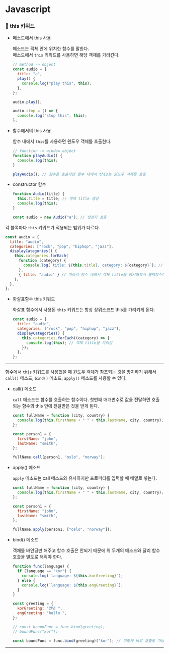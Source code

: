 # Javascript

### 🔹 this 키워드

- 메소드에서 this 사용

  메소드는 객체 안에 위치한 함수를 말한다.<br>
  메소드에서 `this` 키워드를 사용하면 해당 객체를 가리킨다.

  ```js
  // method -> object
  const audio = {
    title: "a",
    play() {
      console.log("play this", this);
    },
  };

  audio.play();

  audio.stop = () => {
    console.log("stop this", this);
  };
  ```

- 함수에서의 this 사용

  함수 내에서 `this`를 사용하면 윈도우 객체를 호출한다.

  ```js
  // function -> window object
  function playAudio() {
    console.log(this);
  }

  playAudio(); // 함수를 호출하면 함수 내에서 this는 윈도우 객체를 호출
  ```

- constructor 함수

  ```js
  function Audio(title) {
    this.title = title; // 객체 title 생성
    console.log(this);
  }

  const audio = new Audio("a"); // 생성자 호출
  ```

각 블록마다 `this` 키워드가 적용되는 범위가 다르다.

```js
const audio = {
  title: "audio",
  categories: ["rock", "pop", "hiphop", "jazz"],
  displayCategories() {
    this.categories.forEach(
      function (category) {
        console.log(`title: ${this.title}, category: ${category}`); // 이렇게만 작성하면 this.title은 객체의 title을 참조하지 않고 window 객체를 참조함
      },
      { title: "audio" } // 따라서 함수 내에서 객체 title을 명시해줘서 콜백함수에서 this로 참조할 수 있게 함, 또는 이 부분에서 this로 작성하면 객체를 참조하기 때문에 동일한 결과가 나옴
    );
  },
};
```

- 화살표함수 this 키워드

  화살표 함수에서 사용된 `this` 키워드는 항상 상위스코프 this를 가리키게 된다.

  ```js
  const audio = {
    title: "audio",
    categories: ["rock", "pop", "hiphop", "jazz"],
    displayCategories() {
      this.categories.forEach((category) => {
        console.log(this); // 객체 title을 가리킴
      });
    },
  };
  ```

---

함수에서 `this` 키워드를 사용했을 때 윈도우 객체가 참조되는 것을 방지하기 위해서 `call()` 메소드, `bind()` 메소드, `apply()` 메소드를 사용할 수 있다.

- call() 메소드

  `call` 메소드는 함수를 호출하는 함수이다. 첫번째 매개변수로 값을 전달하면 호출되는 함수의 this 안에 전달받은 것을 받게 된다.

  ```js
  const fullName = function (city, country) {
    console.log(this.firstName + " " + this.lastName, city, country);
  };

  const person1 = {
    firstName: "john",
    lastName: "smith",
  };

  fullName.call(person1, "oslo", "norway");
  ```

- apply() 메소드

  `apply` 메소드는 call 메소드와 유사하지만 프로퍼티를 입력할 때 배열로 넣는다.

  ```js
  const fullName = function (city, country) {
    console.log(this.firstName + " " + this.lastName, city, country);
  };

  const person1 = {
    firstName: "john",
    lastName: "smith",
  };

  fullName.apply(person1, ["oslo", "norway"]);
  ```

- bind() 메소드

  객체를 바인딩만 해주고 함수 호출은 안되기 때문에 위 두개의 메소드와 달리 함수 호출을 별도로 해줘야 한다.

  ```js
  function func(language) {
    if (language == "kor") {
      console.log(`language: ${this.korGreeting}`);
    } else {
      console.log(`language: ${this.engGreeting}`);
    }
  }

  const greeting = {
    korGreeting: "안녕 ",
    engGreeting: "hello ",
  };

  // const boundFunc = func.bind(greeting);
  // boundFunc("kor");

  const boundFunc = func.bind(greeting)("kor"); // 이렇게 바로 호출도 가능
  ```

---
